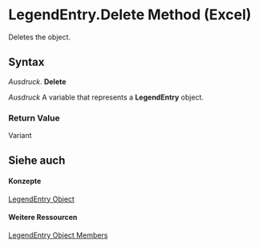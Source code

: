 
# LegendEntry.Delete Method (Excel)

Deletes the object.


## Syntax

 _Ausdruck_. **Delete**

 _Ausdruck_ A variable that represents a **LegendEntry** object.


### Return Value

Variant


## Siehe auch


#### Konzepte


[LegendEntry Object](ebe8c35c-87b4-11e6-0675-b8bcc8c668a5.md)
#### Weitere Ressourcen


[LegendEntry Object Members](http://msdn.microsoft.com/library/185ac816-1220-d454-2f13-d36055dfa8a7%28Office.15%29.aspx)